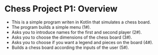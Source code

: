 # Chess Project P1: Overview
* This is a simple program writen in Kotlin that simulates a chess board.
* The program builds a simple menu (1#).
* Asks you to introduce names for the first and second player (2#).
* Asks you to choose the dimensions of the chess board (3#).
* Asks you to choose if you want a legend and pieces on the board (4#).
* Builds a chess board according the inputs of the user (5#).

